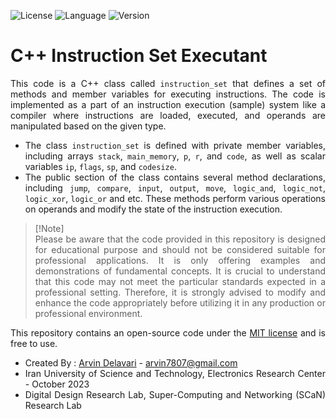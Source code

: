 ![License](https://img.shields.io/github/license/ArvinDelavari/CPP-Instruction-Set-Executant?color=dark-green)
![Language](https://img.shields.io/badge/Language-C++-dark_green)
![Version](https://img.shields.io/badge/version-0.1-dark_green)

# C++ Instruction Set Executant 

<div align="justify">
  
This code is a C++ class called `instruction_set` that defines a set of methods and member variables for executing instructions. The code is implemented as a part of an instruction execution (sample) system like a compiler where instructions are loaded, executed, and operands are manipulated based on the given type.

- The class `instruction_set` is defined with private member variables, including arrays `stack`, `main_memory`, `p`, `r`, and `code`, as well as scalar variables `ip`, `flags`, `sp`, and `codesize`.
- The public section of the class contains several method declarations, including `jump`, `compare`, `input`, `output`, `move`, `logic_and`, `logic_not`, `logic_xor`, `logic_or` and etc. These methods perform various operations on operands and modify the state of the instruction execution.

> [!Note]\
> Please be aware that the code provided in this repository is designed for educational purpose and should not be considered suitable for professional applications. It is only offering examples and demonstrations of fundamental concepts. It is crucial to understand that this code may not meet the particular standards expected in a professional setting. Therefore, it is strongly advised to modify and enhance the code appropriately before utilizing it in any production or professional environment.

This repository contains an open-source code under the [MIT license](https://opensource.org/license/mit/) and is free to use.

- Created By : [Arvin Delavari](https://github.com/ArvinDelavari) - arvin7807@gmail.com
- Iran University of Science and Technology, Electronics Research Center - October 2023
- Digital Design Research Lab, Super-Computing and Networking (SCaN) Research Lab

</div>
